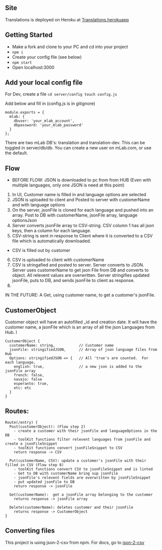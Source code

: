 ## Site
Translations is deployed on Heroku at [Translations.herokuapp](https://tranlations.herokuapp.com)

## Getting Started

- Make a fork and clone to your PC and cd into your project
- ```npm i```
- Create your config file (see below)
- ```npm start```
- Open localhost:3000

## Add your local config file

For Dev, create a file ```cd server/config touch config.js```

Add below and fill in (config.js is in gitignore)

```
module.exports = {
  mlab: {
    dbuser: 'your_mlab_account',
    dbpassword: 'your_mlab_password'
  }
}; 
```

There are two mLab DB's: translation and translation-dev.  This can be toggled in server/db/db.  You can create a new user on mLab.com, or use the default.  

## Flow

- BEFORE FLOW: JSON is downloaded to pc from from HUB (Even with multiple languages, only one JSON is need at this point)
1) In UI, Customer name is filled in and language options are selected
2) JSON is uploaded to client and Posted to server with customerName and with language options
3) On the server, jsonFile is cloned for each language and pushed into an array. Post to DB with customerName, jsonFile array, language optionsJson
4) Server converts jsonFile array to CSV-string.  CSV column 1 has all json keys, then a column for each language.
5) CSV-string is sent in response to Client where it is converted to a CSV file which is automatically downloaded.
- CSV is filled out by customer
6) CSV is uploaded to client with customerName
7) CSV is stringafied and posted to server.  Server converts to JSON.  Server uses customerName to get json File from DB and converts to object.  All relevent values are overwritten.  Server stringifies updated jsonFile, puts to DB, and sends jsonFile to client as response. 
8)   
IN THE FUTURE: A Get, using customer name, to get a customer's jsonFile.


## CustomerObject

Customer object will have an autofilled _id and creation date.  It will have the customer name, a jsonFile which is an array of all the json Languages from Hub.  I
```
CustomerObject {
  customerName: string,           // Customer name
  jsonFile: stringifiedJSON,      // Array of json language files from Hub
  Options: stringifiedJSON => {   // All 'true's are counted.  For each language,
    english: true,                // a new json is added to the jsonFile array
    french: false,
    navajo: false
    esperanto: true,
    etc: etc
  }
}
```

## Routes:

```
Route(/entry) {
  Post(customerObject): (Flow step 2)
    - create a customer with their jsonFile and languageOptions in the DB
    - toolKit functions filter relevent languages from jsonFile and create a jsonFileSnippet
    - toolKit functions convert jsonFileSnippet to CSV
    return response -> CSV

  Put(customerName, CSV): update a customer's jsonFile with their filled in CSV (Flow step 8)
    - toolKit functions convert CSV to jsonFileSnippet and is linted
    - Get to DB with customerName bring sup jsonFile
    - jsonFile's relevent fields are overwritten by jsonFileSnippet
    - put updated jsonFile to DB
    return response -> jsonFile

  Get(customerName):  get a jsonFile array belonging to the customer
    returns response -> jsonFile array

  Delete(customerName): deletes customer and their jsonFile
    returns response -> CustomerObject
}
```


## Converting files
This project is using json-2-csv from npm.  For docs, go to [json-2-csv](https://www.npmjs.com/package/json-2-csv)

